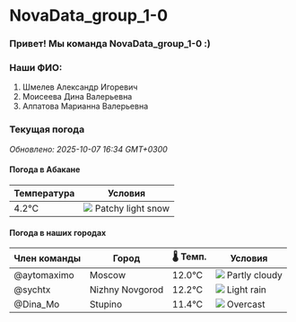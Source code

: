 # NovaData_group_1-0
### Привет! Мы команда NovaData_group_1-0 :)

### Наши ФИО:
1. Шмелев Александр Игоревич
2. Моисеева Дина Валерьевна
3. Алпатова Марианна Валерьевна

### Текущая погода
<!-- WEATHER:START -->
_Обновлено: 2025-10-07 16:34 GMT+0300_

#### Погода в Абакане

| Температура | Условия |
|-------------|----------|
| 4.2°C     | ![](https://cdn.weatherapi.com/weather/64x64/night/323.png) Patchy light snow |

#### Погода в наших городах

| Член команды  | Город               | 🌡️ Темп.  | Условия          |
|---------------|---------------------|-----------|--------------------|
| @aytomaximo    | Moscow              |   12.0°C | ![](https://cdn.weatherapi.com/weather/64x64/day/116.png) Partly cloudy |
| @sychtx        | Nizhny Novgorod     |   12.2°C | ![](https://cdn.weatherapi.com/weather/64x64/day/296.png) Light rain   |
| @Dina_Mo       | Stupino             |   11.4°C | ![](https://cdn.weatherapi.com/weather/64x64/day/122.png) Overcast     |

<!-- WEATHER:END -->

